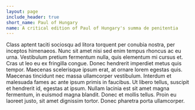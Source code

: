```yaml
---
layout: page
include_header: true
short_name: Paul of Hungary
name: A critical edition of Paul of Hungary's summa de penitentia
---
```


Class aptent taciti sociosqu ad litora torquent per conubia nostra, per inceptos himenaeos. Nunc sit amet nisi sed enim tempus rhoncus ac eu urna. Vestibulum pretium fermentum nulla, quis elementum mi cursus et. Cras ut leo eu ex fringilla congue. Donec hendrerit imperdiet metus quis tempor. Maecenas scelerisque ipsum erat, at ornare lorem egestas quis. Maecenas tincidunt nec massa ullamcorper vestibulum. Interdum et malesuada fames ac ante ipsum primis in faucibus. Ut libero tellus, suscipit et hendrerit id, egestas at ipsum. Nullam lacinia est sit amet magna fermentum, in euismod magna blandit. Donec et mollis tellus. Proin eu laoreet justo, sit amet dignissim tortor. Donec pharetra porta ullamcorper.
